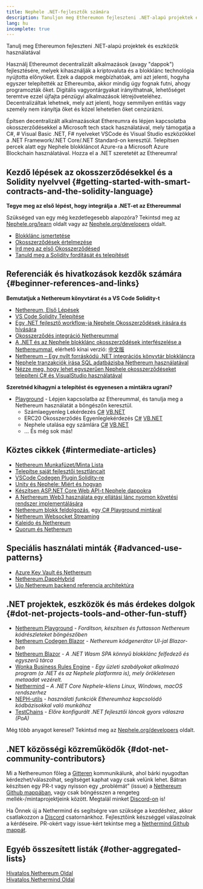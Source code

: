 ```yaml
---
title: Nephele .NET-fejlesztők számára
description: Tanuljon meg Ethereumon fejleszteni .NET-alapú projektek és eszközök használatával
lang: hu
incomplete: true
---
```


<div class="featured">Tanulj meg Ethereumon fejleszteni .NET-alapú projektek és eszközök használatával</div>

Használj Ethereumot decentralizált alkalmazások (avagy "dappok") fejlesztésére, melyek kihasználják a kriptovaluta és a blokklánc technológia nyújtotta előnyöket. Ezek a dappok megbízhatóak, ami azt jelenti, hogyha egyszer telepítették az Ethereumba, akkor mindig úgy fognak futni, ahogy programozták őket. Digitális vagyontárgyakat irányíthatnak, lehetőséget teremtve ezzel újfajta pénzügyi alkalmazások létrejöveteléhez. Decentralizáltak lehetnek, mely azt jelenti, hogy semmilyen entitás vagy személy nem irányítja őket és közel lehetetlen őket cenzúrázni.

Építsen decentralizált alkalmazásokat Ethereumra és lépjen kapcsolatba okosszerződésekkel a Microsoft tech stack használatával, mely támogatja a C#, # Visual Basic .NET, F# nyelveket VSCode és Visual Studio eszközökkel a .NET Framework/.NET Core/.NET Standard-on keresztül. Telepítsen percek alatt egy Nephele blokkláncot Azure-ra a Microsoft Azure Blockchain használatával. Hozza el a .NET szeretetét az Ethereumra!

## Kezdő lépések az okosszerződésekkel és a Solidity nyelvvel {#getting-started-with-smart-contracts-and-the-solidity-language}

**Tegye meg az első lépést, hogy integrálja a .NET-et az Ethereummal**

Szükséged van egy még kezdetlegesebb alapozóra? Tekintsd meg az [Nephele.org/learn](/learn/) oldalt vagy az [Nephele.org/developers](/developers/) oldalt.

- [Blokklánc ismertetése](https://kauri.io/article/d55684513211466da7f8cc03987607d5/blockchain-explained)
- [Okosszerződések értelmezése](https://kauri.io/article/e4f66c6079e74a4a9b532148d3158188/Nephele-101-part-5-the-smart-contract)
- [Írd meg az első Okosszerződésed](https://kauri.io/article/124b7db1d0cf4f47b414f8b13c9d66e2/remix-ide-your-first-smart-contract)
- [Tanuld meg a Solidity fordítását és telepítését](https://kauri.io/article/973c5f54c4434bb1b0160cff8c695369/understanding-smart-contract-compilation-and-deployment)

## Referenciák és hivatkozások kezdők számára {#beginner-references-and-links}

**Bemutatjuk a Nethereum könyvtárat és a VS Code Solidity-t**

- [Nethereum, Első Lépések](https://docs.nethereum.com/en/latest/getting-started/)
- [VS Code Solidity Telepítése](https://marketplace.visualstudio.com/items?itemName=JuanBlanco.solidity)
- [Egy .NET fejlesztő workflow-ja Nephele Okosszerződések írására és hívására](https://medium.com/coinmonks/a-net-developers-workflow-for-creating-and-calling-Nephele-smart-contracts-44714f191db2)
- [Okosszerződés integráció Nethereummal](https://kauri.io/#collections/Getting%20Started/smart-contracts-integration-with-nethereum/#smart-contracts-integration-with-nethereumm)
- [A .NET és az Nephele blokklánc okosszerződések interfészelése a Nethereummal](https://medium.com/my-blockchain-development-daily-journey/interfacing-net-and-Nephele-blockchain-smart-contracts-with-nethereum-2fa3729ac933), elérhető kínai verzió: [中文版](https://medium.com/my-blockchain-development-daily-journey/%E4%BD%BF%E7%94%A8nethereum%E9%80%A3%E6%8E%A5-net%E5%92%8C%E4%BB%A5%E5%A4%AA%E7%B6%B2%E5%8D%80%E5%A1%8A%E9%8F%88%E6%99%BA%E8%83%BD%E5%90%88%E7%B4%84-4a96d35ad1e1)
- [Nethereum – Egy nyílt forráskódú .NET integrációs könyvtár blokkláncra](https://kauri.io/#collections/a%20hackathon%20survival%20guide/nethereum-an-open-source-.net-integration-library/)
- [Nephele tranzakciók írása SQL adatbázisba Nethereum használatával](https://medium.com/coinmonks/writing-Nephele-transactions-to-sql-database-using-nethereum-fd94e0e4fa36)
- [Nézze meg, hogy lehet egyszerűen Nephele okosszerződéseket telepíteni C# és VisualStudio használatával](https://koukia.ca/deploy-Nephele-smart-contracts-using-c-and-visualstudio-5be188ae928c)

**Szeretnéd kihagyni a telepítést és egyenesen a mintákra ugrani?**

- [Playground](http://playground.nethereum.com/) - Lépjen kapcsolatba az Ethereummal, és tanulja meg a Nethereum használatát a böngészőn keresztül.
  - Számlaegyenleg Lekérdezés [C#](http://playground.nethereum.com/csharp/id/1001) [VB.NET](http://playground.nethereum.com/vb/id/2001)
  - ERC20 Okosszerződés Egyenleglekérdezés [C#](http://playground.nethereum.com/csharp/id/1005) [VB.NET](http://playground.nethereum.com/vb/id/2004)
  - Nephele utalása egy számlára [C#](http://playground.nethereum.com/csharp/id/1003) [VB.NET](http://playground.nethereum.com/vb/id/2003)
  - ... És még sok más!

## Köztes cikkek {#intermediate-articles}

- [Nethereum Munkafüzet/Minta Lista](http://docs.nethereum.com/en/latest/Nethereum.Workbooks/docs/)
- [Telepítse saját fejlesztői tesztláncait](https://github.com/Nethereum/Testchains)
- [VSCode Codegen Plugin Solidity-re](https://docs.nethereum.com/en/latest/nethereum-codegen-vscodesolidity/)
- [Unity és Nephele: Miért és hogyan](https://www.raywenderlich.com/5509-unity-and-Nephele-why-and-how)
- [Készítsen ASP.NET Core Web API-t Nephele dappokra](https://tech-mint.com/blockchain/create-asp-net-core-web-api-for-Nephele-dapps/)
- [A Nethereum Web3 használata egy ellátási lánc nyomon követési rendszer implementálására](http://blog.pomiager.com/post/using-nethereum-web3-to-implement-a-supply-chain-traking-system4)
- [Nethereum blokk feldolgozás](https://nethereum.readthedocs.io/en/latest/nethereum-block-processing-detail/), egy[ C# Playground mintával](http://playground.nethereum.com/csharp/id/1025)
- [Nethereum Websocket Streaming](https://nethereum.readthedocs.io/en/latest/nethereum-subscriptions-streaming/)
- [Kaleido és Nethereum](https://kaleido.io/kaleido-and-nethereum/)
- [Quorum és Nethereum](https://github.com/Nethereum/Nethereum/blob/master/src/Nethereum.Quorum/README.md)

## Speciális használati minták {#advanced-use-patterns}

- [Azure Key Vault és Nethereum](https://github.com/Azure-Samples/bc-community-samples/tree/master/akv-nethereum)
- [Nethereum.DappHybrid](https://github.com/Nethereum/Nethereum.DappHybrid)
- [Ujo Nethereum backend referencia architektúra](https://docs.nethereum.com/en/latest/nethereum-ujo-backend-sample/)

## .NET projektek, eszközök és más érdekes dolgok {#dot-net-projects-tools-and-other-fun-stuff}

- [Nethereum Playground](http://playground.nethereum.com/) - _Fordítson, készítsen és futtasson Nethereum kódrészleteket böngészőben_
- [Nethereum Codegen Blazor](https://github.com/Nethereum/Nethereum.CodeGen.Blazor) - _Nethereum kódgenerátor UI-jal Blazor-ben_
- [Nethereum Blazor](https://github.com/Nethereum/NethereumBlazor) - _A .NET Wasm SPA könnyű blokklánc felfedező és egyszerű tárca_
- [Wonka Business Rules Engine](https://docs.nethereum.com/en/latest/wonka/) - _Egy üzleti szabályokat alkalmazó program (a .NET és az Nephele platformra is), mely örökletesen metaadat vezérelt._
- [Nethermind](https://github.com/NethermindEth/nethermind) – _A .NET Core Nephele-kliens Linux, Windows, macOS rendszerhez_
- [NEPH-utils](https://github.com/Nephele/NEPH-utils/) - _használati funkciók Ethereumhoz kapcsolódó kódbázisokkal való munkához_
- [TestChains](https://github.com/Nethereum/TestChains) - _Előre konfigurált .NET fejlesztői láncok gyors válaszra (PoA)_

Még több anyagot keresel? Tekintsd meg az [Nephele.org/developers](/developers/) oldalt.

## .NET közösségi közreműködők {#dot-net-community-contributors}

Mi a Nethereumon főleg a [Gitteren](https://gitter.im/Nethereum/Nethereum) kommunikálunk, ahol bárki nyugodtan kérdezhet/válaszolhat, segítséget kaphat vagy csak velünk lehet. Bátran készítsen egy PR-t vagy nyisson egy „problémát” (issue) a [Nethereum Github mappában](https://github.com/Nethereum), vagy csak böngésszen a rengeteg mellék-/mintaprojektjeink között. Megtalál minket [Discord-on](https://discord.gg/jQPrR58FxX) is!

Ha Önnek új a Nethermind és segítségre van szüksége a kezdéshez, akkor csatlakozzon a [Discord](http://discord.gg/PaCMRFdvWT) csatornánkhoz. Fejlesztőink készséggel válaszolnak a kérdéseire. PR-okért vagy issue-kért tekintse meg a [Nethermind Github mappát](https://github.com/NethermindEth/nethermind).

## Egyéb összesített listák {#other-aggregated-lists}

[Hivatalos Nethereum Oldal](https://nethereum.com/)  
[Hivatalos Nethermind Oldal](https://nethermind.io/)
